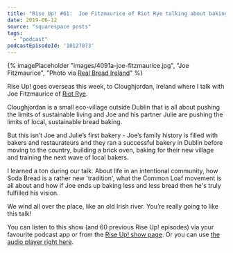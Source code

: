 ```yaml
---
title: "Rise Up! #61:  Joe Fitzmaurice of Riot Rye talking about baking in an Eco-village, training the next wave of local bakers and the Common Loaf movement."
date: 2019-06-12
source: "squarespace posts"
tags: 
  - "podcast"
podcastEpisodeId: '10127873'
---
```

{% imagePlaceholder "images/4091a-joe-fitzmaurice.jpg", "Joe Fitzmaurice", "Photo via [Real Bread Ireland](https://realbreadireland.org/portfolio/riot-rye-bakery/)" %}

Rise Up! goes overseas this week, to Cloughjordan, Ireland where I talk with Joe Fitzmaurice of [Riot Rye](https://www.riotrye.ie/).

Cloughjordan is a small eco-village outside Dublin that is all about pushing the limits of sustainable living and Joe and his partner Julie are pushing the limits of local, sustainable bread baking.

But this isn’t Joe and Julie’s first bakery - Joe’s family history is filled with bakers and restaurateurs and they ran a successful bakery in Dublin before moving to the country, building a brick oven, baking for their new village and training the next wave of local bakers.

I learned a ton during our talk. About life in an intentional community, how Soda Bread is a rather new 'tradition', what the Common Loaf movement is all about and how if Joe ends up baking less and less bread then he's truly fulfilled his vision.

We wind all over the place, like an old Irish river. You’re really going to like this talk!

You can listen to this show (and 60 previous Rise Up! episodes) via your favourite podcast app or from the [Rise Up! show page](http://riseuppod.com/). Or you can use [the audio player right here](/blog/rise-up-61-joe-fitzmaurice).

